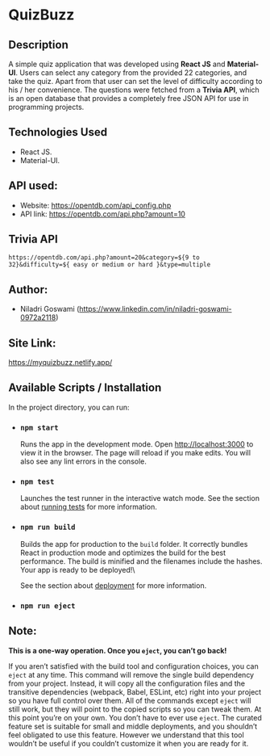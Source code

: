 # QuizBuzz

## Description

A simple quiz application that was developed using **React JS** and **Material-UI**. Users can select any category from the provided 22 categories, and take the quiz. Apart from that user can set the level of difficulty according to his / her convenience. The questions were fetched from a **Trivia API**, which is an open database that provides a completely free JSON API for use in programming projects.

## Technologies Used
  * React JS.
  * Material-UI.

## API used:
  * Website: https://opentdb.com/api_config.php
  * API link: https://opentdb.com/api.php?amount=10
  
## Trivia API

`https://opentdb.com/api.php?amount=20&category=${9 to 32}&difficulty=${ easy or medium or hard }&type=multiple`

## Author:
  * Niladri Goswami (https://www.linkedin.com/in/niladri-goswami-0972a2118)

## Site Link:
https://myquizbuzz.netlify.app/

## Available Scripts / Installation

In the project directory, you can run:

* ### `npm start`

  Runs the app in the development mode. Open [http://localhost:3000](http://localhost:3000) to view it in the browser. The page will reload if you make edits. You will also see any lint errors in the console.

* ### `npm test`

  Launches the test runner in the interactive watch mode. See the section about [running tests](https://facebook.github.io/create-react-app/docs/running-tests) for more information.

* ### `npm run build`

  Builds the app for production to the `build` folder. It correctly bundles React in production mode and optimizes the build for the best performance. The build is minified and the filenames include the hashes. Your app is ready to be deployed!\

  See the section about [deployment](https://facebook.github.io/create-react-app/docs/deployment) for more information.

* ### `npm run eject`

## Note: 
  **This is a one-way operation. Once you `eject`, you can’t go back!**

  If you aren’t satisfied with the build tool and configuration choices, you can `eject` at any time. This command will remove the single build dependency from your project. Instead, it will copy all the configuration files and the transitive dependencies (webpack, Babel, ESLint, etc) right into your project so you have full control over them. All of the commands except `eject` will still work, but they will point to the copied scripts so you can tweak them. At this point you’re on your own. You don’t have to ever use `eject`. The curated feature set is suitable for small and middle deployments, and you shouldn’t feel obligated to use this feature. However we understand that this tool wouldn’t be useful if you couldn’t customize it when you are ready for it.
